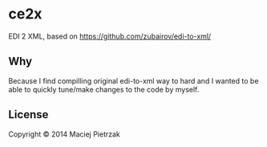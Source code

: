 # ce2x

EDI 2 XML, based on https://github.com/zubairov/edi-to-xml/

## Why

Because I find compilling original edi-to-xml way to hard and I wanted to be able to
quickly tune/make changes to the code by myself.

## License

Copyright © 2014 Maciej Pietrzak
